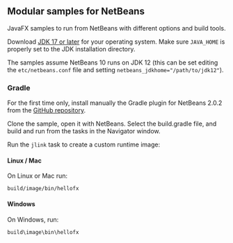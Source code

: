## Modular samples for NetBeans

JavaFX samples to run from NetBeans with different options and build tools.

Download [JDK 17 or later](http://jdk.java.net/) for your operating system.
Make sure `JAVA_HOME` is properly set to the JDK installation directory. 

The samples assume NetBeans 10 runs on JDK 12 (this can be set editing the `etc/netbeans.conf` file
and setting `netbeans_jdkhome="/path/to/jdk12"`).

### Gradle

For the first time only, install manually the Gradle plugin for NetBeans 2.0.2 
from the [GitHub repository](https://github.com/kelemen/netbeans-gradle-project/releases).

Clone the sample, open it with NetBeans. Select the build.gradle file, and build and run
from the tasks in the Navigator window.

Run the `jlink` task to create a custom runtime image:

#### Linux / Mac

On Linux or Mac run:

    build/image/bin/hellofx

#### Windows

On Windows, run:

    build\image\bin\hellofx

